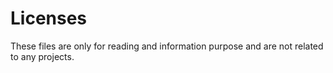 # Licenses
These files are only for reading and information purpose and are not related to any projects.
